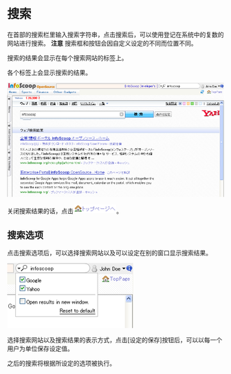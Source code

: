 # 搜索

在首部的搜索栏里输入搜索字符串，点击搜索后，可以使用登记在系统中的复数的网站进行搜索。
**注意** 搜索框和按钮会因自定义设定的不同而位置不同。

搜索的结果会显示在每个搜索网站的标签上。

各个标签上会显示搜索的结果。

![The Screen of search result]


关闭搜索结果的话，点击![To top page]。


## 搜索选项

点击搜索选项后，可以选择搜索网站以及可以设定在别的窗口显示搜索结果。

![Selection of the search sites]

选择搜索网站以及搜索结果的表示方式，点击[设定的保存]按钮后，可以以每一个用户为单位保存设定值。

之后的搜索将根据所设定的选项被执行。


[The Screen of search result]: images/etc/search-1.png
[To top page]: images/command-bar/going-back-to-top-page-2.png
[Selection of the search sites]: images/etc/search-2.png

